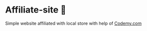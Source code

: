 # Affiliate-site :money_mouth_face:                                                                                                                                                                                                                                                                                                                                 
Simple website affiliated with local store
 with help of <a href="http://johnelder.com/">Codemy.com</a>
